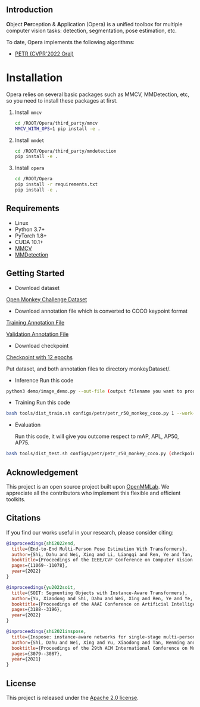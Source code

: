 ## Introduction

**O**bject **Per**ception & **A**pplication (Opera) is a unified toolbox for multiple computer vision tasks: detection, segmentation, pose estimation, etc.

To date, Opera implements the following algorithms:

- [PETR (CVPR'2022 Oral)](configs/petr)

# Installation

Opera relies on several basic packages such as MMCV, MMDetection, etc, so you need to install these packages at first.

1. Install `mmcv`

   ```bash
   cd /ROOT/Opera/third_party/mmcv
   MMCV_WITH_OPS=1 pip install -e .
   ```

2. Install `mmdet`

   ```bash
   cd /ROOT/Opera/third_party/mmdetection
   pip install -e .
   ```

3. Install `opera`

   ```bash
   cd /ROOT/Opera
   pip install -r requirements.txt
   pip install -e .
   ```


## Requirements

- Linux
- Python 3.7+
- PyTorch 1.8+
- CUDA 10.1+
- [MMCV](https://mmcv.readthedocs.io/en/latest/#installation)
- [MMDetection](https://mmdetection.readthedocs.io/en/latest/#installation)

## Getting Started

- Download dataset

[Open Monkey Challenge Dataset](https://competitions.codalab.org/competitions/34342#learn_the_details)

- Download annotation file which is converted to COCO keypoint format

[Training Annotation File](https://drive.google.com/file/d/1-8c652RrCyKI0mAor_KPlI_WQ8EMQPYV/view?usp=share_link)

[Validation Annotation File](https://drive.google.com/file/d/1DZcVRiXCpGsbrfZz9ABFUFs68PNSfgx8/view?usp=share_link)

- Download checkpoint

[Checkpoint with 12 epochs](https://drive.google.com/file/d/1OwBYLV7y5illjyWfspIq6u76iS0CP568/view?usp=share_link)

Put dataset, and both annotation files to directory monkeyDataset/.


- Inference 
  Run this code

``` bash
python3 demo/image_demo.py --out-file (output filename you want to product) (file directory you want to inference) configs/petr/petr_r50_monkey_coco.py (checkpoint directory)
```

- Training
  Run this code

``` bash
bash tools/dist_train.sh configs/petr/petr_r50_monkey_coco.py 1 --work-dir monkeyDir --gpu-id 0 --resume-from (checkpoint directory which is start point)
```

- Evaluation


  Run this code, it will give you outcome respect to mAP, APL, AP50, AP75.

``` bash
bash tools/dist_test.sh configs/petr/petr_r50_monkey_coco.py (checkpoint directory) 1 --eval keypoints
```

## Acknowledgement

This project is an open source project built upon [OpenMMLab](https://github.com/open-mmlab/). We appreciate all the contributors who implement this flexible and efficient toolkits.

## Citations

If you find our works useful in your research, please consider citing:
```BibTeX
@inproceedings{shi2022end,
  title={End-to-End Multi-Person Pose Estimation With Transformers},
  author={Shi, Dahu and Wei, Xing and Li, Liangqi and Ren, Ye and Tan, Wenming},
  booktitle={Proceedings of the IEEE/CVF Conference on Computer Vision and Pattern Recognition},
  pages={11069--11078},
  year={2022}
}

@inproceedings{yu2022soit,
  title={SOIT: Segmenting Objects with Instance-Aware Transformers},
  author={Yu, Xiaodong and Shi, Dahu and Wei, Xing and Ren, Ye and Ye, Tingqun and Tan, Wenming},
  booktitle={Proceedings of the AAAI Conference on Artificial Intelligence},
  pages={3188--3196},
  year={2022}
}

@inproceedings{shi2021inspose,
  title={Inspose: instance-aware networks for single-stage multi-person pose estimation},
  author={Shi, Dahu and Wei, Xing and Yu, Xiaodong and Tan, Wenming and Ren, Ye and Pu, Shiliang},
  booktitle={Proceedings of the 29th ACM International Conference on Multimedia},
  pages={3079--3087},
  year={2021}
}
```

## License

This project is released under the [Apache 2.0 license](LICENSE).

